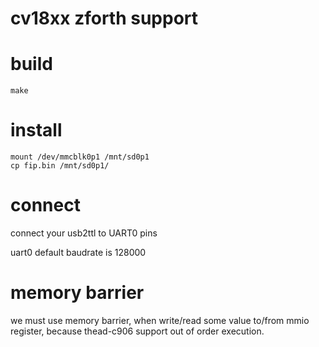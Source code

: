 # cv18xx zforth support

# build

```
make
```

# install

```
mount /dev/mmcblk0p1 /mnt/sd0p1
cp fip.bin /mnt/sd0p1/
```

# connect

connect your usb2ttl to UART0 pins

uart0 default baudrate is 128000

# memory barrier

we must use memory barrier, when write/read some value to/from mmio register,
because thead-c906 support out of order execution.
